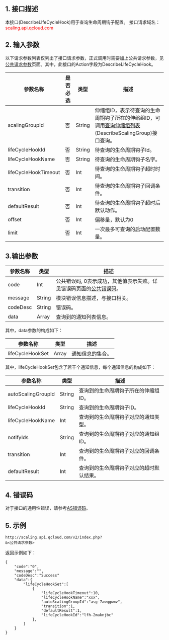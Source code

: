 ## 1. 接口描述
本接口(DescribeLIfeCycleHook)用于查询生命周期钩子配置。
接口请求域名：<font style="color:red">scaling.api.qcloud.com</font>

## 2. 输入参数
以下请求参数列表仅列出了接口请求参数，正式调用时需要加上公共请求参数，见<a href="/doc/api/372/4153" title="公共请求参数">公共请求参数</a>页面。其中，此接口的Action字段为DescribeLIfeCycleHook。

| 参数名称 | 是否必选  | 类型 | 描述 | 
|---------|---------|---------|---------|
| scalingGroupId | 否 | String | 伸缩组ID，表示待查询的生命周期钩子所在的伸缩组ID，可调用<a href="/doc/api/372/查询伸缩组列表" title="查询伸缩组列表">查询伸缩组列表</a>(DescribeScalingGroup)接口查询。|
| lifeCycleHookId | 否 | String | 待查询的生命周期钩子Id。|
| lifeCycleHookName | 否 | String | 待查询的生命周期钩子名字。|
| lifeCycleHookTimeout | 否 | Int | 待查询的生命周期钩子超时时间。|
| transition | 否 | Int | 待查询的生命周期钩子回调条件。|
| defaultResult | 否 | Int | 待查询的生命周期钩子超时后默认动作。|
| offset | 否 | Int | 偏移量，默认为0 |
| limit | 否 | Int | 一次最多可查询的启动配置数量。|

## 3.输出参数
| 参数名称 | 类型 | 描述 |
|---------|---------|---------|
| code | Int | 公共错误码, 0表示成功，其他值表示失败。详见错误码页面的<a href="/document/api/377/4173" title="公共错误码">公共错误码</a>。|
| message | String | 模块错误信息描述，与接口相关。|
| codeDesc | String | 错误码。|
| data | Array | 查询到的通知列表信息。|

其中，data参数的构成如下：

| 参数名称 | 类型 | 描述 |
|---------|---------|---------|
| lifeCycleHookSet | Array | 通知信息的集合。 |

其中，lifeCycleHookSet包含了若干个通知信息，每个通知信息的构成如下：

| 参数名称 | 类型 | 描述 |
|---------|---------|---------|
| autoScalingGroupId | String | 查询到的生命周期钩子所在的伸缩组ID。| 
| lifeCycleHookId | String | 查询到的生命周期钩子ID。| 
| lifeCycleHookName | Int | 查询到的生命周期钩子对应的通知类型。| 
| notifyIds | String | 查询到的生命周期钩子对应的通知组ID。| 
| transition | Int | 查询到的生命周期钩子对应的回调条件。| 
| defaultResult | Int | 查询到的生命周期钩子对应的超时默认结果。| 

## 4. 错误码
对于接口的通用性错误，请参考[AS错误码](/doc/api/372/4173)。

## 5. 示例
```
http://scaling.api.qcloud.com/v2/index.php?
&<公共请求参数>
```
返回示例如下：
```
{
    "code":"0",
    "message":"",
    "codeDesc":"Success"
    "data":{
        "lifeCycleHookSet":[
            {
                "lifeCycleHookTimeout":10,
                "lifeCycleHookName":"xxx",
                "autoScalingGroupId":"asg-7awqgwmv",
                "transition":1,
                "defaultResult":1,
                "lifeCycleHookId":"lfh-2maknjbc"
            },
        ]
    }
}
```


